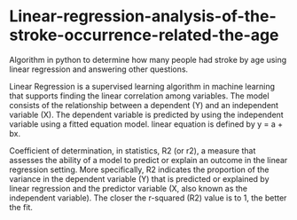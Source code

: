 # Linear-regression-analysis-of-the-stroke-occurrence-related-the-age
Algorithm in python to determine how many people had stroke by age using linear regression and answering other questions.

Linear Regression is a supervised learning algorithm in machine learning that supports finding the linear correlation among variables. The model consists of the relationship between a dependent (Y) and an independent variable (X). The dependent variable is predicted by using the independent variable using a fitted equation model. linear equation is defined by y = a + bx. 

Coefficient of determination, in statistics, R2 (or r2), a measure that assesses the ability of a model to predict or explain an outcome in the linear regression setting. More specifically, R2 indicates the proportion of the variance in the dependent variable (Y) that is predicted or explained by linear regression and the predictor variable (X, also known as the independent variable). The closer the r-squared (R2) value is to 1, the better the fit. 

